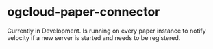 # ogcloud-paper-connector
Currently in Development. Is running on every paper instance to notify velocity if a new server is started and needs to be registered.
